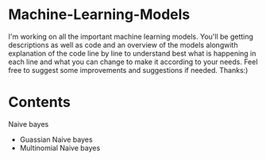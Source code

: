 # Machine-Learning-Models
I'm working on all the important machine learning models.  You'll be getting descriptions as well as code and an overview of the models alongwith explanation of the code line by line to understand best what is happening in each line and what you can change to make it according to your needs. Feel free to suggest some improvements and suggestions if needed. Thanks:)
# Contents
Naive bayes
  - Guassian Naive bayes
  - Multinomial Naive bayes
